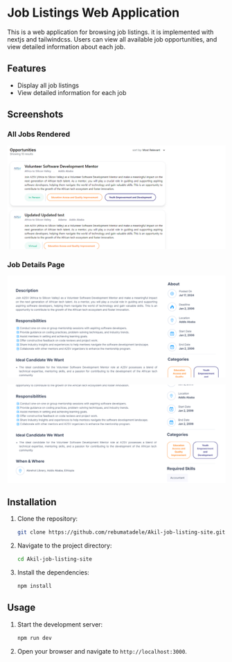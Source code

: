 # Job Listings Web Application

This is a web application for browsing job listings. it is implemented with nextjs and tailwindcss. Users can view all available job opportunities, and view detailed information about each job.

## Features

- Display all job listings
- View detailed information for each job

## Screenshots

### All Jobs Rendered

![All Jobs Rendered](./screenshots/all%20jobs%20rendered.png)

### Job Details Page

![Job Details Page 1](./screenshots/job_detail_1.png)

![Job Details Page 2](./screenshots/job_detail_2.png)

## Installation

1. Clone the repository:
   ```sh
   git clone https://github.com/rebumatadele/Akil-job-listing-site.git
   ```
2. Navigate to the project directory:
   ```sh
   cd Akil-job-listing-site
   ```
3. Install the dependencies:
   ```sh
   npm install
   ```

## Usage

1. Start the development server:
   ```sh
   npm run dev
   ```
2. Open your browser and navigate to `http://localhost:3000`.

